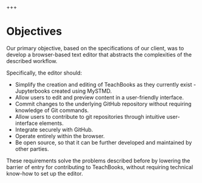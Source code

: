 +++
# Objectives

Our primary objective, based on the specifications of our client, was to develop a browser-based text editor that abstracts the complexities of the described workflow.

Specifically, the editor should:

*   Simplify the creation and editing of TeachBooks as they currently exist - Jupyterbooks created using MySTMD.
*   Allow users to edit and preview content in a user-friendly interface.
*   Commit changes to the underlying GitHub repository without requiring knowledge of Git commands.
*   Allow users to contribute to git repositories through intuitive user-interface elements.
*   Integrate securely with GitHub.
*   Operate entirely within the browser.
*   Be open source, so that it can be further developed and maintained by other parties.

These requirements solve the problems described before by lowering the barrier of entry for contributing to TeachBooks, without requiring technical know-how to set up the editor.